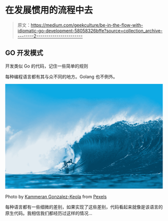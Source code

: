 # 在发展惯用的流程中去

> 原文：<https://medium.com/geekculture/be-in-the-flow-with-idiomatic-go-development-58058326bffe?source=collection_archive---------2----------------------->

## GO 开发模式

开发类似 Go 的代码，记住一些简单的规则

每种编程语言都有其与众不同的地方。Golang 也不例外。

![](img/dba5101dc523e719950d517697b4a8d8.png)

Photo by [Kammeran Gonzalez-Keola](https://www.pexels.com/@kammeran-gonzalez-keola-3137381?utm_content=attributionCopyText&utm_medium=referral&utm_source=pexels) from [Pexels](https://www.pexels.com/photo/person-surfing-on-sea-waves-9559876/?utm_content=attributionCopyText&utm_medium=referral&utm_source=pexels)

每种语言都有一些细微的差别，如果实现了这些差别，代码看起来就像是该语言的原生代码。我相信我们都经历过这样的情况…